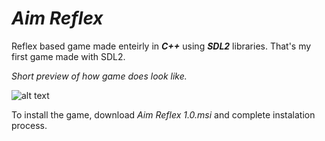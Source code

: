 # *Aim Reflex*
Reflex based game made enteirly in ***C++*** using ***SDL2*** libraries.
That's my first game made with SDL2.

*Short preview of how game does look like.*

![alt text](https://media.giphy.com/media/l49JBtVlbEOvFlwkw/giphy.gif)

To install the game, download *Aim Reflex 1.0.msi* and complete instalation process.

